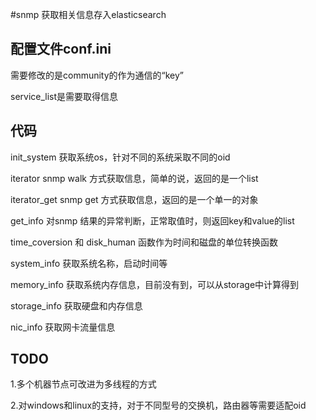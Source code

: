#snmp 获取相关信息存入elasticsearch

## 配置文件conf.ini

需要修改的是community的作为通信的“key”

service_list是需要取得信息

## 代码
init_system 获取系统os，针对不同的系统采取不同的oid

iterator  snmp walk 方式获取信息，简单的说，返回的是一个list

iterator_get snmp get 方式获取信息，返回的是一个单一的对象

get_info 对snmp 结果的异常判断，正常取值时，则返回key和value的list

time\_coversion 和 disk_human 函数作为时间和磁盘的单位转换函数

system_info 获取系统名称，启动时间等

memory_info  获取系统内存信息，目前没有到，可以从storage中计算得到

storage_info 获取硬盘和内存信息

nic_info  获取网卡流量信息

## TODO

1.多个机器节点可改进为多线程的方式


2.对windows和linux的支持，对于不同型号的交换机，路由器等需要适配oid